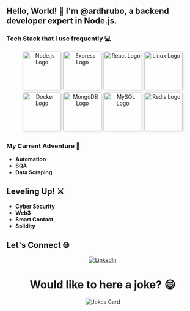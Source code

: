 ## Hello, World! 👋 I'm @ardhrubo, a backend developer expert in Node.js.

### Tech Stack that I use frequently 💻

<p align="center">
  <img src="https://upload.wikimedia.org/wikipedia/commons/d/d9/Node.js_logo.svg" alt="Node.js Logo" width="100px" style="margin-bottom: 5px; border: 1px solid #ddd; border-radius: 5px; box-shadow: 2px 2px 5px rgba(0, 0, 0, 0.1);">

  <img src="https://upload.wikimedia.org/wikipedia/commons/6/64/Expressjs.png" alt="Express Logo" width="100px" style="margin-bottom: 5px; border: 1px solid #ddd; border-radius: 5px; box-shadow: 2px 2px 5px rgba(0, 0, 0, 0.1);">

  <img src="https://upload.wikimedia.org/wikipedia/commons/a/a7/React-icon.svg" alt="React Logo" width="100px" style="margin-bottom: 5px; border: 1px solid #ddd; border-radius: 5px; box-shadow: 2px 2px 5px rgba(0, 0, 0, 0.1);">

  <img src="https://upload.wikimedia.org/wikipedia/commons/3/35/Tux.svg" alt="Linux Logo" width="100px" style="margin-bottom: 5px; border: 1px solid #ddd; border-radius: 5px; box-shadow: 2px 2px 5px rgba(0, 0, 0, 0.1);">

  <img src="https://upload.wikimedia.org/wikipedia/commons/7/79/Docker_(container_engine)_logo.png" alt="Docker Logo" width="100px" style="margin-bottom: 5px; border: 1px solid #ddd; border-radius: 5px; box-shadow: 2px 2px 5px rgba(0, 0, 0, 0.1);">

  <img src="https://upload.wikimedia.org/wikipedia/commons/9/93/MongoDB_Logo.svg" alt="MongoDB Logo" width="100px" style="margin-bottom: 5px; border: 1px solid #ddd; border-radius: 5px; box-shadow: 2px 2px 5px rgba(0, 0, 0, 0.1);">

  <img src="https://upload.wikimedia.org/wikipedia/en/d/dd/MySQL_logo.svg" alt="MySQL Logo" width="100px" style="margin-bottom: 5px; border: 1px solid #ddd; border-radius: 5px; box-shadow: 2px 2px 5px rgba(0, 0, 0, 0.1);">

  <img src="https://upload.wikimedia.org/wikipedia/en/6/6b/Redis_Logo.svg" alt="Redis Logo" width="100px" style="margin-bottom: 5px; border: 1px solid #ddd; border-radius: 5px; box-shadow: 2px 2px 5px rgba(0, 0, 0, 0.1);">
</p>




### My Current Adventure 🌱
- **Automation**
- **SQA**
- **Data Scraping**



## Leveling Up! ⚔️
- **Cyber Security**
- **Web3**
- **Smart Contact**
- **Solidity**

## Let's Connect 🌐

<p align="center">
  <a href="https://www.linkedin.com/in/ardhrubo/">
    <img src="https://upload.wikimedia.org/wikipedia/commons/8/81/LinkedIn_icon.svg" alt="LinkedIn" />
  </a>
</p>

<h1 align="center"> Would like to here a joke? 😄 </h1>
<p align="center">
<img src="https://readme-jokes.vercel.app/api" alt="Jokes Card" />
</p>


